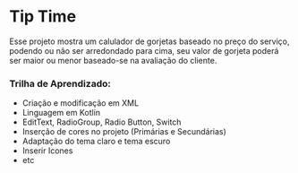 # Tip Time

Esse projeto mostra um calulador de gorjetas baseado no preço do serviço, podendo ou não ser arredondado para cima, seu valor de gorjeta poderá ser maior ou menor baseado-se na avaliação do cliente. 

### Trilha de Aprendizado:

- Criação e modificação em XML
- Linguagem em Kotlin
- EditText, RadioGroup, Radio Button, Switch
- Inserção de cores no projeto (Primárias e Secundárias)
- Adaptação do tema claro e tema escuro
- Inserir Icones
- etc
